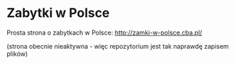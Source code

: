 # Zabytki w Polsce
Prosta strona o zabytkach w Polsce: http://zamki-w-polsce.cba.pl/

(strona obecnie nieaktywna - więc repozytorium jest tak naprawdę zapisem plików)
